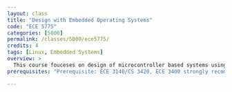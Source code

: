 ```yaml
---
layout: class
title: "Design with Embedded Operating Systems"
code: "ECE 5775"
categories: [5000]
permalink: /classes/5000/ece5775/
credits: 4
tags: [Linux, Embedded Systems]
overview: >
  This course fouceses on design of microcontroller based systems using embedded Linux, with emphasis will be on application and Linux programming skills, processor and microcontroller architecture with some discussion of hardware interfaces. Student teams design and debug example solutions on a target microcontroller (for example, Raspberry Pi) during lab sessions. Students create a final, end-of-semester project using the microcontroller platform and development techniques discussed during the semester.
prerequisites: "Prerequisite: ECE 3140/CS 3420, ECE 3400 strongly recommended."

---
```

